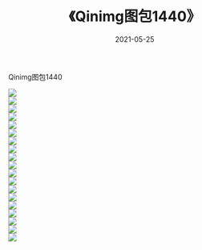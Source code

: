 ﻿---
layout: post
title:  《Qinimg图包1440》
date:   2021-05-25
img: http://imgx.orgx.ga/Qinimg图包/Qinimg图包1440/000.jpg
categories: [美女, 清纯, 唯美]
---

Qinimg图包1440

 ![](http://imgx.orgx.ga/Qinimg图包/Qinimg图包1440/001.jpg) <br>![](http://imgx.orgx.ga/Qinimg图包/Qinimg图包1440/002.jpg) <br>![](http://imgx.orgx.ga/Qinimg图包/Qinimg图包1440/003.jpg) <br>![](http://imgx.orgx.ga/Qinimg图包/Qinimg图包1440/004.jpg) <br>![](http://imgx.orgx.ga/Qinimg图包/Qinimg图包1440/005.jpg) <br>![](http://imgx.orgx.ga/Qinimg图包/Qinimg图包1440/006.jpg) <br>![](http://imgx.orgx.ga/Qinimg图包/Qinimg图包1440/007.jpg) <br>![](http://imgx.orgx.ga/Qinimg图包/Qinimg图包1440/008.jpg) <br>![](http://imgx.orgx.ga/Qinimg图包/Qinimg图包1440/009.jpg) <br>![](http://imgx.orgx.ga/Qinimg图包/Qinimg图包1440/010.jpg) <br>![](http://imgx.orgx.ga/Qinimg图包/Qinimg图包1440/011.jpg) <br>![](http://imgx.orgx.ga/Qinimg图包/Qinimg图包1440/012.jpg) <br>![](http://imgx.orgx.ga/Qinimg图包/Qinimg图包1440/013.jpg) <br>![](http://imgx.orgx.ga/Qinimg图包/Qinimg图包1440/014.jpg) <br>![](http://imgx.orgx.ga/Qinimg图包/Qinimg图包1440/015.jpg) <br>![](http://imgx.orgx.ga/Qinimg图包/Qinimg图包1440/016.jpg) <br>![](http://imgx.orgx.ga/Qinimg图包/Qinimg图包1440/017.jpg) <br>![](http://imgx.orgx.ga/Qinimg图包/Qinimg图包1440/018.jpg) <br>![](http://imgx.orgx.ga/Qinimg图包/Qinimg图包1440/019.jpg) <br>